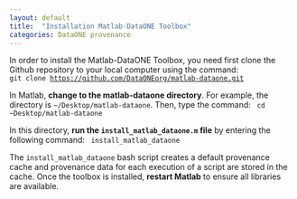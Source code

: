 ```yaml
---
layout: default
title:  "Installation Matlab-DataONE Toolbox"
categories: DataONE provenance
---
```


In order to install the Matlab-DataONE Toolbox, you need first clone the Github repository to your local computer using the command:
<code>
git clone https://github.com/DataONEorg/matlab-dataone.git
</code>

In Matlab, **change to the matlab-dataone directory**. For example, the directory is `~/Desktop/matlab-dataone`. Then, type the command:
<code>
cd ~Desktop/matlab-dataone
</code>

In this directory, **run the `install_matlab_dataone.m` file** by entering the following command:
<code>
install_matlab_dataone
</code>

The `install_matlab_dataone` bash script creates a default provenance cache and provenance data for each execution of a script are stored in the cache. Once the toolbox is installed, **restart Matlab** to ensure all libraries are available.
